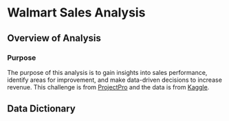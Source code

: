 # Walmart Sales Analysis

## Overview of Analysis

### Purpose

The purpose of this analysis is to gain insights into sales performance, identify areas for improvement, and make data-driven decisions to increase revenue. This challenge is from [ProjectPro](https://www.projectpro.io/article/sql-database-projects-for-data-analysis-to-practice/565) and the data is from [Kaggle](https://www.kaggle.com/datasets/yasserh/walmart-dataset).

## Data Dictionary

